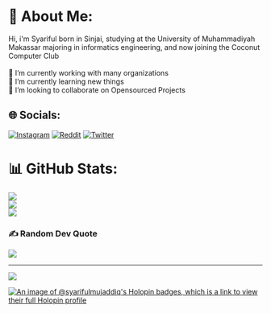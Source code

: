 # 💫 About Me:
Hi, i'm Syariful born in Sinjai, studying at the University of Muhammadiyah Makassar majoring in informatics engineering, and now joining the Coconut Computer Club<br><br>🔭 I’m currently working with many organizations<br>🌱 I’m currently learning new things<br>👯 I’m looking to collaborate on Opensourced Projects<br>


## 🌐 Socials:
[![Instagram](https://img.shields.io/badge/Instagram-%23E4405F.svg?logo=Instagram&logoColor=white)](https://instagram.com/syarifulmujaddiq_) [![Reddit](https://img.shields.io/badge/Reddit-%23FF4500.svg?logo=Reddit&logoColor=white)](https://reddit.com/user/syarifulmujaddiq) [![Twitter](https://img.shields.io/badge/Twitter-%231DA1F2.svg?logo=Twitter&logoColor=white)](https://twitter.com/0xSyariful ) 

# 📊 GitHub Stats:
![](https://github-readme-stats.vercel.app/api?username=syarifulmujaddiq&theme=dark&hide_border=false&include_all_commits=false&count_private=false)<br/>
![](https://github-readme-streak-stats.herokuapp.com/?user=syarifulmujaddiq&theme=dark&hide_border=false)<br/>
![](https://github-readme-stats.vercel.app/api/top-langs/?username=syarifulmujaddiq&theme=dark&hide_border=false&include_all_commits=false&count_private=false&layout=compact)

### ✍️ Random Dev Quote
![](https://quotes-github-readme.vercel.app/api?type=horizontal&theme=radical)


---
[![](https://visitcount.itsvg.in/api?id=syarifulmujaddiq&icon=0&color=0)](https://visitcount.itsvg.in)

[![An image of @syarifulmujaddiq's Holopin badges, which is a link to view their full Holopin profile](https://holopin.me/syarifulmujaddiq)](https://holopin.io/@syarifulmujaddiq)


<!-- Proudly created with GPRM ( https://gprm.itsvg.in ) -->


